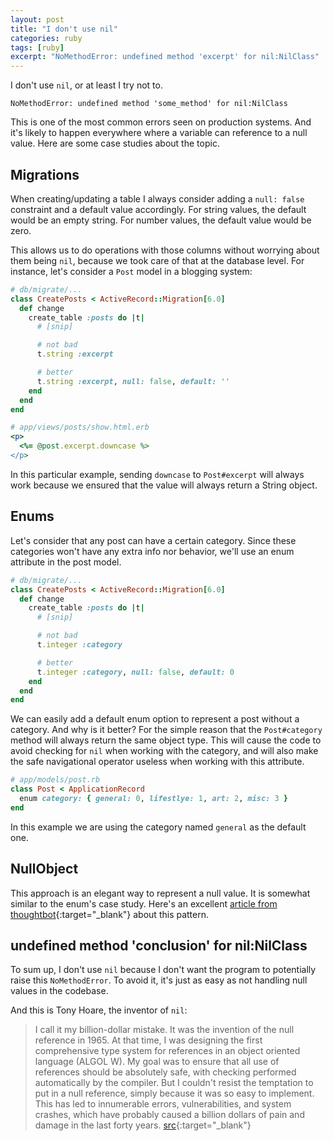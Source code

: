 ```yaml
---
layout: post
title: "I don't use nil"
categories: ruby
tags: [ruby]
excerpt: "NoMethodError: undefined method 'excerpt' for nil:NilClass"
---
```


I don't use `nil`, or at least I try not to.

```
NoMethodError: undefined method 'some_method' for nil:NilClass
```

This is one of the most common errors seen on production systems. And it's likely to happen everywhere where a variable can reference to a null value. Here are some case studies about the topic.

## Migrations

When creating/updating a table I always consider adding a `null: false` constraint and a default value accordingly. For string values, the default would be an empty string. For number values, the default value would be zero.

This allows us to do operations with those columns without worrying about them being `nil`, because we took care of that at the database level. For instance, let's consider a `Post` model in a blogging system:

```ruby
# db/migrate/...
class CreatePosts < ActiveRecord::Migration[6.0]
  def change
    create_table :posts do |t|
      # [snip]

      # not bad
      t.string :excerpt

      # better
      t.string :excerpt, null: false, default: ''
    end
  end
end

# app/views/posts/show.html.erb
<p>
  <%= @post.excerpt.downcase %>
</p>
```

In this particular example, sending `downcase` to `Post#excerpt` will always work because we ensured that the value will always return a String object.

## Enums

Let's consider that any post can have a certain category. Since these categories won't have any extra info nor behavior, we'll use an enum attribute in the post model.

```ruby
# db/migrate/...
class CreatePosts < ActiveRecord::Migration[6.0]
  def change
    create_table :posts do |t|
      # [snip]

      # not bad
      t.integer :category

      # better
      t.integer :category, null: false, default: 0
    end
  end
end
```

We can easily add a default enum option to represent a post without a category. And why is it better? For the simple reason that the `Post#category` method will always return the same object type. This will cause the code to avoid checking for `nil` when working with the category, and will also make the safe navigational operator useless when working with this attribute.

```ruby
# app/models/post.rb
class Post < ApplicationRecord
  enum category: { general: 0, lifestlye: 1, art: 2, misc: 3 }
end
```

In this example we are using the category named `general` as the default one.

## NullObject

This approach is an elegant way to represent a null value. It is somewhat similar to the enum's case study. Here's an excellent [article from thoughtbot](https://thoughtbot.com/blog/rails-refactoring-example-introduce-null-object){:target="_blank"} about this pattern.

## undefined method 'conclusion' for nil:NilClass

To sum up, I don't use `nil` because I don't want the program to potentially raise this `NoMethodError`. To avoid it, it's just as easy as not handling null values in the codebase. 

And this is Tony Hoare, the inventor of `nil`:

> I call it my billion-dollar mistake. It was the invention of the null reference in 1965. At that time, I was designing the first comprehensive type system for references in an object oriented language (ALGOL W). My goal was to ensure that all use of references should be absolutely safe, with checking performed automatically by the compiler. But I couldn't resist the temptation to put in a null reference, simply because it was so easy to implement. This has led to innumerable errors, vulnerabilities, and system crashes, which have probably caused a billion dollars of pain and damage in the last forty years. [src](https://www.infoq.com/presentations/Null-References-The-Billion-Dollar-Mistake-Tony-Hoare/){:target="_blank"}

